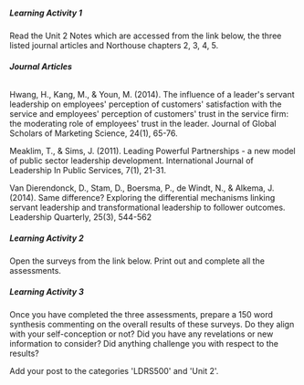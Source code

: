 ##### Learning Activity 1

Read the Unit 2 Notes which are accessed from the link below, the three listed journal articles and Northouse chapters 2, 3, 4, 5.

###### **Journal Articles**

Hwang, H., Kang, M., & Youn, M. \(2014\). The influence of a leader's servant leadership on employees' perception of customers' satisfaction with the service and employees' perception of customers' trust in the service firm: the moderating role of employees' trust in the leader. Journal of Global Scholars of Marketing Science, 24\(1\), 65-76.

Meaklim, T., & Sims, J. \(2011\). Leading Powerful Partnerships - a new model of public sector leadership development. International Journal of Leadership In Public Services, 7\(1\), 21-31.

Van Dierendonck, D., Stam, D., Boersma, P., de Windt, N., & Alkema, J. \(2014\). Same difference? Exploring the differential mechanisms linking servant leadership and transformational leadership to follower outcomes. Leadership Quarterly, 25\(3\), 544-562

##### Learning Activity 2

Open the surveys from the link below. Print out and complete all the assessments.

##### Learning Activity 3

Once you have completed the three assessments, prepare a 150 word synthesis commenting on the overall results of these surveys. Do they align with your self-conception or not? Did you have any revelations or new information to consider? Did anything challenge you with respect to the results?

Add your post to the categories 'LDRS500' and 'Unit 2'.


